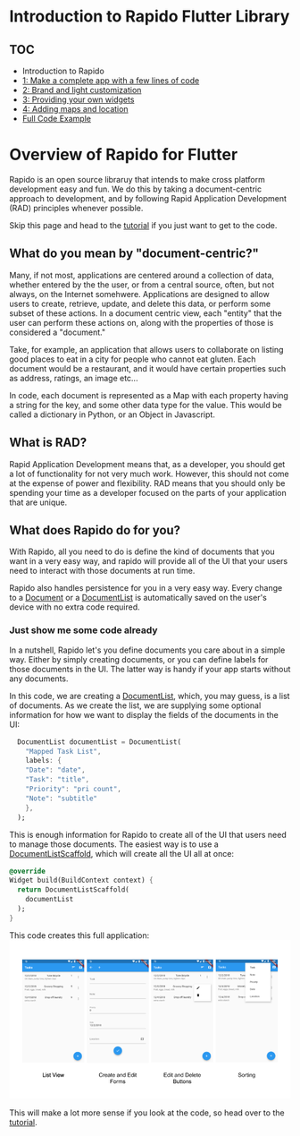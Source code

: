 # Introduction to Rapido Flutter Library
## TOC
 * Introduction to Rapido
 * [1: Make a complete app with a few lines of code](./flutter_app_in_few_lines.md)
 * [2: Brand and light customization](./customize_flutter_app.md)
 * [3: Providing your own widgets](./custom_flutter_widgets.md)
 * [4: Adding maps and location](./flutter_maps_and_location.md)
 * [Full Code Example](./main.dart)

# Overview of Rapido for Flutter
Rapido is an open source libraruy that intends to make cross platform development easy and fun. We do this by taking a document-centric approach to development, and by following Rapid Application Development (RAD) principles whenever possible.

Skip this page and head to the [tutorial](flutter_app_in_few_lines.md) if you just want to get to the code. 

## What do you mean by "document-centric?"
Many, if not most, applications are centered around a collection of data, whether entered by the the user, or from a central source, often, but not always, on the Internet somehwere. Applications are designed to allow users to create, retrieve, update, and delete this data, or perform some subset of these actions. In a document centric view, each "entity" that the user can perform these actions on, along with the properties of those  is considered a "document."

Take, for example, an application that allows users to collaborate on listing good places to eat in a city for people who cannot eat gluten. Each document would be a restaurant, and it would have certain properties such as address, ratings, an image etc...

In code, each document is represented as a Map with each property having a string for the key, and some other data type for the value. This would be called a dictionary in Python, or an Object in Javascript.

## What is RAD?
Rapid Application Development means that, as a developer, you should get a lot of functionality for not very much work. However, this should not come at the expense of power and flexibility. RAD means that you should only be spending your time as a developer focused on the parts of your application that are unique.

## What does Rapido do for you?
With Rapido, all you need to do is define the kind of documents that you want in a very easy way, and rapido will provide all of the UI that your users need to interact with those documents at run time. 

Rapido also handles persistence for you in a very easy way. Every change to a [Document](https://pub.dartlang.org/documentation/rapido/latest/documents/Document-class.html) or a [DocumentList](https://pub.dartlang.org/documentation/rapido/latest/documents/DocumentList-class.html) is automatically saved on the user's device with no extra code required.

### Just show me some code already
In a nutshell, Rapido let's you define documents you care about in a simple way. Either by simply creating documents, or you can define labels for those documents in the UI. The latter way is handy if your app starts without any documents.

In this code, we are creating a [DocumentList](https://pub.dartlang.org/documentation/rapido/latest/documents/DocumentList-class.html), which, you may guess, is a list of documents. As we create the list, we are supplying some optional information for how we want to display the fields of the documents in the UI:

```dart
  DocumentList documentList = DocumentList(
    "Mapped Task List",
    labels: {
    "Date": "date",
    "Task": "title",
    "Priority": "pri count",
    "Note": "subtitle"
    },
  );
  ```

  This is enough information for Rapido to create all of the UI that users need to manage those documents. The easiest way is to use a [DocumentListScaffold](https://pub.dartlang.org/documentation/rapido/latest/documents/DocumentListScaffold-class.html), which will create all the UI all at once:

  ```dart
  @override
  Widget build(BuildContext context) {
    return DocumentListScaffold(
      documentList
    );
  }
  ```
This code creates this full application:
![full app](../assets/basic-ui.png)

This will make a lot more sense if you look at the code, so head over to the [tutorial](flutter_app_in_few_lines.md).

